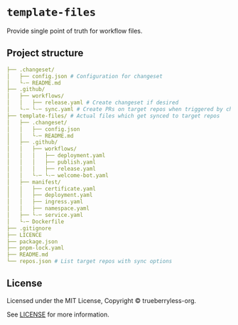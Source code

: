 # `template-files`

Provide single point of truth for workflow files.

## Project structure

```yaml
├── .changeset/
│   ├── config.json # Configuration for changeset
│   └-─ README.md
├── .github/
│   ├── workflows/
│   │   ├── release.yaml # Create changeset if desired
│   └-─ └-─ sync.yaml # Create PRs on target repos when triggered by changeset
├── template-files/ # Actual files which get synced to target repos
│   ├── .changeset/
│   │   ├── config.json
│   │   └-─ README.md
│   ├── .github/
│   │   ├── workflows/
│   │   │   ├── deployment.yaml
│   │   │   ├── publish.yaml
│   │   │   ├── release.yaml
│   │   └-─ └-─ welcome-bot.yaml
│   ├── manifest/
│   │   ├── certificate.yaml
│   │   ├── deployment.yaml
│   │   ├── ingress.yaml
│   │   ├── namespace.yaml
│   ├── └-─ service.yaml
│   └-─ Dockerfile
├── .gitignore
├── LICENCE
├── package.json
├── pnpm-lock.yaml
├── README.md
└── repos.json # List target repos with sync options
```

## License

Licensed under the MIT License, Copyright © trueberryless-org.

See [LICENSE](/LICENSE) for more information.
